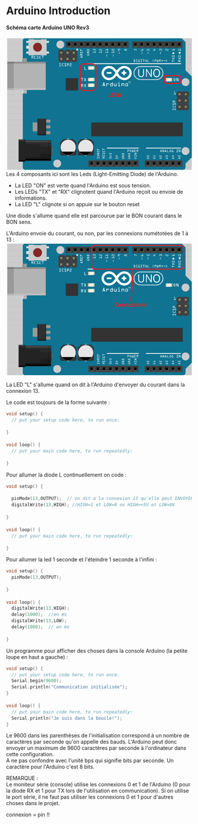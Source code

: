 # Arduino Introduction

#### Schéma carte Arduino UNO Rev3

<img src="https://github.com/sirbrowser/astroworld/blob/master/images/Arduino1.png"><br>
Les 4 composants ici sont les Leds (Light-Emitting Diode) de l'Arduino.<br>

- La LED "ON" est verte quand l'Arduino est sous tension.
- Les LEDs "TX" et "RX" clignotent quand l'Arduino reçoit ou envoie de informations.
- La LED "L" clignote si on appuie sur le bouton reset

Une diode s'allume quand elle est parcourue par le BON courant dans le BON sens.

L'Arduino envoie du courant, ou non, par les connexions numétotées de 1 à 13 :<br>
<img src="https://github.com/sirbrowser/astroworld/blob/master/images/Arduino2.png"><br>

La LED "L" s'allume quand on dit à l'Arduino d'envoyer du courant dans la connexion 13.

Le code est toujours de la forme suivante :<br>
```C
void setup() {
  // put your setup code here, to run once:

}

void loop() {
  // put your main code here, to run repeatedly:

}
```

Pour allumer la diode L continuellement on code :<br>
```C
void setup() {

  pinMode(13,OUTPUT);  // on dit a la connexion 13 qu'elle peut ENVOYER du courant
  digitalWrite(13,HIGH); //HIGH=1 et LOW=0 ou HIGH=+5V et LOW=0V

}

void loop() {
  // put your main code here, to run repeatedly:

}
```

Pour allumer la led 1 seconde et l'éteindre 1 seconde à l'infini :<br>
```C
void setup() {
  pinMode(13,OUTPUT);

}

void loop() {
  digitalWrite(13,HIGH);
  delay(1000);  //en ms
  digitalWrite(13,LOW);
  delay(1000);  // en ms

}
```

Un programme pour afficher des choses dans la console Arduino (la petite loupe en haut a gauche) :<br>
```C
void setup() {
  // put your setup code here, to run once:
  Serial.begin(9600);  
  Serial.println("Communication initialisée");
}

void loop() {
  // put your main code here, to run repeatedly:
  Serial.println("Je suis dans la boucle!");
}
```
Le 9600 dans les parenthèses de l'initialisation correspond à un nombre de caractères par seconde qu'on appelle des bauds. L'Arduino peut donc envoyer un maximum de 9600 caractères par seconde à l'ordinateur dans cette configuration.<br>
A ne pas confondre avec l'unité bps qui signifie bits par seconde. Un caractère pour l'Arduino c'est 8 bits.<br>

REMARQUE : <br>
Le moniteur série (console) utilise les connexions 0 et 1 de l'Arduino (0 pour la diode RX et 1 pour TX lors de l'utilisation en communication). Si on utilise le port série, il ne faut pas utiliser les connexions 0 et 1 pour d'autres choses dans le projet.<br>

connexion = pin !!

